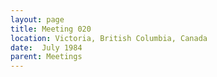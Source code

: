 ```yaml
---
layout: page
title: Meeting 020
location: Victoria, British Columbia, Canada
date:  July 1984
parent: Meetings
---
```


